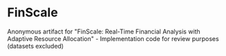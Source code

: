 # FinScale
Anonymous artifact for "FinScale: Real-Time Financial Analysis with Adaptive Resource Allocation" - Implementation code for review purposes (datasets excluded)
